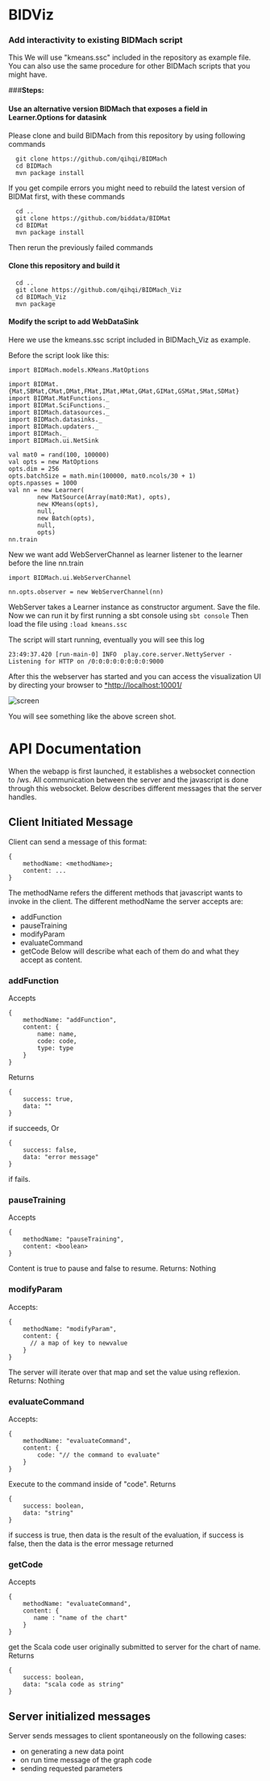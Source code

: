 # BIDViz

### Add interactivity to existing BIDMach script

This We will use "kmeans.ssc" included in the repository as example file. You can 
also use the same procedure for other BIDMach scripts that you might have.

###<b>Steps:</b>
#### Use an alternative version BIDMach that exposes a field in Learner.Options for datasink
Please clone and build BIDMach from this repository by using following commands

```
  git clone https://github.com/qihqi/BIDMach
  cd BIDMach
  mvn package install 
```

If you get compile errors you might need to rebuild the latest version of BIDMat first, 
with these commands 

```
  cd ..
  git clone https://github.com/biddata/BIDMat
  cd BIDMat
  mvn package install 
```

Then rerun the previously failed commands

#### Clone this repository and build it 
```
  cd ..
  git clone https://github.com/qihqi/BIDMach_Viz
  cd BIDMach_Viz
  mvn package
```
#### Modify the script to add WebDataSink

Here we use the kmeans.ssc script included in BIDMach_Viz as example.

Before the script look like this:
```
import BIDMach.models.KMeans.MatOptions

import BIDMat.{Mat,SBMat,CMat,DMat,FMat,IMat,HMat,GMat,GIMat,GSMat,SMat,SDMat}
import BIDMat.MatFunctions._
import BIDMat.SciFunctions._
import BIDMach.datasources._
import BIDMach.datasinks._
import BIDMach.updaters._
import BIDMach._
import BIDMach.ui.NetSink

val mat0 = rand(100, 100000)
val opts = new MatOptions
opts.dim = 256
opts.batchSize = math.min(100000, mat0.ncols/30 + 1)
opts.npasses = 1000
val nn = new Learner(
        new MatSource(Array(mat0:Mat), opts),
        new KMeans(opts),
        null,
        new Batch(opts),
        null,
        opts)
nn.train
```
New we want add WebServerChannel as learner listener to the learner before the line nn.train

```
import BIDMach.ui.WebServerChannel

nn.opts.observer = new WebServerChannel(nn)
```
WebServer takes a Learner instance as constructor argument.
Save the file. Now we can run it by first running a sbt console using
```sbt console```
Then load the file using
```:load kmeans.ssc```

The script will start running, eventually you will see this log

```
23:49:37.420 [run-main-0] INFO  play.core.server.NettyServer - Listening for HTTP on /0:0:0:0:0:0:0:0:9000
```
After this the webserver has started and you can access the visualization UI by
directing your browser to [*http://localhost:10001/](http://localhost:10001/)

![screen](bidviz_interface.png)

You will see something like the above screen shot.

API Documentation
=================

When the webapp is first launched, it establishes a websocket connection to
/ws. All communication between the server and the javascript is done
through this websocket. Below describes different messages that the server
handles.

Client Initiated Message
------------------------

Client can send a message of this format:
```
{
    methodName: <methodName>;
    content: ...
}
```
The methodName refers the different methods that javascript wants to invoke
in the client. The different methodName the server accepts are:

* addFunction
* pauseTraining
* modifyParam
* evaluateCommand
* getCode
Below will describe what each of them do and what they accept as content.

### addFunction
Accepts
```
{
    methodName: "addFunction",
    content: {
        name: name,
        code: code,
        type: type
    }
}
```
Returns
```
{
    success: true,
    data: ""
}
```
if succeeds,
Or
```
{
    success: false,
    data: "error message"
}
```
if fails.

### pauseTraining

Accepts
```
{
    methodName: "pauseTraining",
    content: <boolean>
}
```
Content is true to pause and false to resume.
Returns: Nothing

### modifyParam
Accepts:
```
{
    methodName: "modifyParam",
    content: {
      // a map of key to newvalue
    }
}
```
The server will iterate over that map and set the value using reflexion.
Returns: Nothing



### evaluateCommand
Accepts:
```
{
    methodName: "evaluateCommand",
    content: {
        code: "// the command to evaluate"
    }
}
```
Execute to the command inside of "code".
Returns
```
{
    success: boolean,
    data: "string"
}
```
if success is true, then data is the result of the evaluation,
if success is false, then the data is the error message returned

### getCode
Accepts
```
{
    methodName: "evaluateCommand",
    content: {
       name : "name of the chart"
    }
}
```
get the Scala code user originally submitted to server for the chart of name.
Returns
```
{
    success: boolean,
    data: "scala code as string"
}
```

Server initialized messages
---------------------------

Server sends messages to client spontaneously on the following cases:
* on generating a new data point
* on run time message of the graph code
* sending requested parameters
